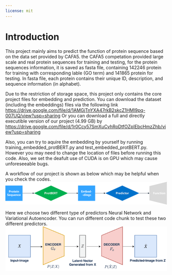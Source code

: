 ```yaml
---
license: mit
---
```


# Introduction
This project mainly aims to predict the function of protein sequence based on the data set provided by CAFA5.
the CAFA5 competation provided large scale and real protein sequences for training and testing, for the protein sequences information, it is saved as fasta file, containing 142246 protein for training with corresponding lable (GO term) and 141865 protein for testing. In fasta file, each protein contains their unique ID, description, and sequence information (in alphabet). 

Due to the restriction of storage space, this project only contains the core project files for embedding and prediction. You can download the dataset (including the embeddings) files via the following link
https://drive.google.com/file/d/1AMGjTnYXA47rkB2skcZ1HMl9pq-007UQ/view?usp=sharing
Or you can download a full and directly executible version of our project (4.99 GB) by
https://drive.google.com/file/d/1r0Ccy57SmXuCvhRoDtfOZpIEbcHmzZhb/view?usp=sharing


Also, you can try to aquire the embedding by yourself by running  training_embedded_protBERT.py and test_embedded_protBERT.py. However you may need to change the location of files before running this code. Also, we set the deafult use of CUDA is on GPU which may cause unforeseeable bugs.

A workflow of our project is shown as below which may be helpful when you check the codes.
![image](workflow.png)

Here we choose two different type of predictors Neural Network and Variational Autoencoder. You can run different code chunk to test these two different predictors.
![image](VAE.png)